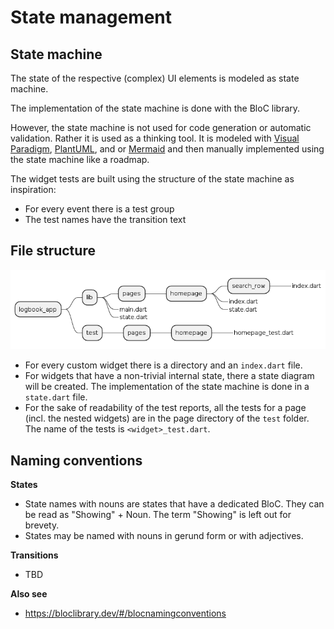 # State management

## State machine

The state of the respective (complex) UI elements is modeled as state machine.

The implementation of the state machine is done with the BloC library.

However, the state machine is not used for code generation or automatic validation. Rather it is used as a thinking tool. It is modeled with [Visual Paradigm](https://www.visual-paradigm.com/), [PlantUML](https://plantuml.com), and or [Mermaid](https://mermaid.js.org/#/) and then manually implemented using the state machine like a roadmap.

The widget tests are built using the structure of the state machine as inspiration:

- For every event there is a test group
- The test names have the transition text

## File structure

![file structure](./img/directory.png)

- For every custom widget there is a directory and an `index.dart` file.
- For widgets that have a non-trivial internal state, there a state diagram will be created. The implementation of the state machine is done in a `state.dart` file.
- For the sake of readability of the test reports, all the tests for a page (incl. the nested widgets) are in the page directory of the `test` folder. The name of the tests is `<widget>_test.dart`.

## Naming conventions

**States**

- State names with nouns are states that have a dedicated BloC. They can be read as "Showing" + Noun. The term "Showing" is left out for brevety.
- States may be named with nouns in gerund form or with adjectives.

**Transitions**

- TBD

**Also see**

- https://bloclibrary.dev/#/blocnamingconventions

